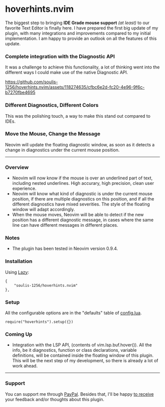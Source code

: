 # hoverhints.nvim
The biggest step to bringing **IDE Grade mouse support** *(at least)* to our favorite Text Editor is finally here. I have prepared the first big update of my plugin, with many integrations and improvements compared to my initial implementation. I am happy to provide an outlook on all the features of this update.

### Complete integration with the Diagnostic API
It was a challenge to achieve this functionality, a lot of thinking went into the different ways I could make use of the native Diagnostic API.

https://github.com/soulis-1256/hoverhints.nvim/assets/118274635/cfbc6e2d-fc20-4e96-9f6c-b7270fbe4695

### Different Diagnostics, Different Colors
This was the polishing touch, a way to make this stand out compared to IDEs.


### Move the Mouse, Change the Message
Neovim will update the floating diagnostic window, as soon as it detects a change in diagnostics under the current mouse position.


---
### Overview
- Neovim will now know if the mouse is over an underlined part of text, including nested underlines. High accurary, high precision, clean user experience.
- Neovim will know what kind of diagnostic is under the current mouse position, if there are multiple diagnostics on this position, and if all the different diagnostics have mixed severities. The style of the floating window will adapt accordingly.
- When the mouse moves, Neovim will be able to detect if the new position has a different diagnostic message, in cases where the same line can have different messages in different places.

### Notes
- The plugin has been tested in Neovim version 0.9.4.

### Installation
Using [Lazy](https://github.com/folke/lazy.nvim):
```
{
    "soulis-1256/hoverhints.nvim"
},
```

### Setup
All the configurable options are in the "defaults" table of [config.lua](./lua/hoverhints/config.lua).
```
require("hoverhints").setup({})
```

### Coming Up
- Integration with the LSP API, (contents of vim.lsp.buf.hover()). All the info, be it diagnostics, function or class declarations, variable definitions, will be contained inside the floating window of this plugin. This will be the next step of my development, so there is already a lot of work ahead.

---
### Support
You can support me through [PayPal](https://www.paypal.com/paypalme/soulis1256). Besides that, I'll be happy [to receive](https://discord.com/users/319490489411829761) your feedback and/or thoughts about this plugin.
